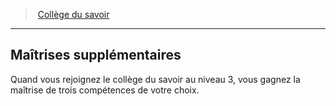 ﻿---
!Generic
Id: bard_knowledge_hd.md#maîtrises-supplémentaires
ParentLink: bard_knowledge_hd.md#collège-du-savoir
Name: Maîtrises supplémentaires
ParentName: Collège du savoir
NameLevel: 2
---
> [Collège du savoir](hd_bard_knowledge.md)

---

## Maîtrises supplémentaires

Quand vous rejoignez le collège du savoir au niveau 3, vous gagnez la maîtrise de trois compétences de votre choix.

